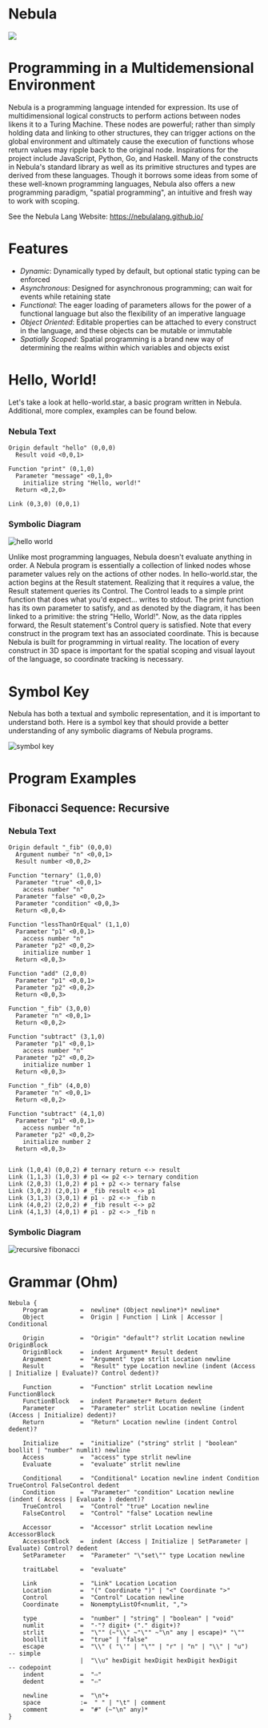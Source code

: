# Nebula
![](/images/logos/Nebula-logo-small.png)

# Programming in a Multidemensional Environment
Nebula is a programming language intended for expression. Its use of multidimensional logical constructs to perform actions between nodes likens it to a Turing Machine. These nodes are powerful; rather than simply holding data and linking to other structures, they can trigger actions on the global environment and ultimately cause the execution of functions whose return values may ripple back to the original node. Inspirations for the project include JavaScript, Python, Go, and Haskell. Many of the constructs in Nebula's standard library as well as its primitive structures and types are derived from these languages. Though it borrows some ideas from some of these well-known programming languages, Nebula also offers a new programming paradigm, "spatial programming", an intuitive and fresh way to work with scoping.

See the Nebula Lang Website: https://nebulalang.github.io/

# Features
- _Dynamic_: Dynamically typed by default, but optional static typing can be enforced
- _Asynchronous_: Designed for asynchronous programming; can wait for events while retaining state
- _Functional_: The eager loading of parameters allows for the power of a functional language but also the flexibility of an imperative language
- _Object Oriented_: Editable properties can be attached to every construct in the language, and these objects can be mutable or immutable
- _Spatially Scoped_: Spatial programming is a brand new way of determining the realms within which variables and objects exist

# Hello, World!
Let's take a look at hello-world.star, a basic program written in Nebula. Additional, more complex, examples can be found below.
### Nebula Text
```
Origin default "hello" (0,0,0)
  Result void <0,0,1>

Function "print" (0,1,0)
  Parameter "message" <0,1,0>
    initialize string "Hello, world!"
  Return <0,2,0>

Link (0,3,0) (0,0,1)
```
### Symbolic Diagram
![hello world](/example-programs/hello_world.png)

Unlike most programming languages, Nebula doesn't evaluate anything in order. A Nebula program is essentially a collection of linked nodes whose parameter values rely on the actions of other nodes. In hello-world.star, the action begins at the Result statement. Realizing that it requires a value, the Result statement queries its Control. The Control leads to a simple print function that does what you'd expect... writes to stdout. The print function has its own parameter to satisfy, and as denoted by the diagram, it has been linked to a primitive: the string "Hello, World!". Now, as the data ripples forward, the Result statement's Control query is satisfied. Note that every construct in the program text has an associated coordinate. This is because Nebula is built for programming in virtual reality. The location of every construct in 3D space is important for the spatial scoping and visual layout of the language, so coordinate tracking is necessary.

# Symbol Key

Nebula has both a textual and symbolic representation, and it is important to understand both. Here is a symbol key that should provide a better understanding of any symbolic diagrams of Nebula programs.

![symbol key](/images/symbol-key.png)

# Program Examples

## Fibonacci Sequence: Recursive
### Nebula Text
```
Origin default "_fib" (0,0,0)
  Argument number "n" <0,0,1>
  Result number <0,0,2>

Function "ternary" (1,0,0)
  Parameter "true" <0,0,1>
    access number "n"
  Parameter "false" <0,0,2>
  Parameter "condition" <0,0,3>
  Return <0,0,4>

Function "lessThanOrEqual" (1,1,0)
  Parameter "p1" <0,0,1>
    access number "n"
  Parameter "p2" <0,0,2>
    initialize number 1
  Return <0,0,3>

Function "add" (2,0,0)
  Parameter "p1" <0,0,1>
  Parameter "p2" <0,0,2>
  Return <0,0,3>

Function "_fib" (3,0,0)
  Parameter "n" <0,0,1>
  Return <0,0,2>

Function "subtract" (3,1,0)
  Parameter "p1" <0,0,1>
    access number "n"
  Parameter "p2" <0,0,2>
    initialize number 1
  Return <0,0,3>

Function "_fib" (4,0,0)
  Parameter "n" <0,0,1>
  Return <0,0,2>

Function "subtract" (4,1,0)
  Parameter "p1" <0,0,1>
    access number "n"
  Parameter "p2" <0,0,2>
    initialize number 2
  Return <0,0,3>


Link (1,0,4) (0,0,2) # ternary return <-> result
Link (1,1,3) (1,0,3) # p1 <= p2 <-> ternary condition
Link (2,0,3) (1,0,2) # p1 + p2 <-> ternary false
Link (3,0,2) (2,0,1) # _fib result <-> p1
Link (3,1,3) (3,0,1) # p1 - p2 <-> _fib n
Link (4,0,2) (2,0,2) # _fib result <-> p2
Link (4,1,3) (4,0,1) # p1 - p2 <-> _fib n
```
### Symbolic Diagram
![recursive fibonacci](/example-programs/recursive_fib.png)

# Grammar (Ohm)
```
Nebula {
    Program         =  newline* (Object newline*)* newline*
    Object          =  Origin | Function | Link | Accessor | Conditional

    Origin          =  "Origin" "default"? strlit Location newline OriginBlock
    OriginBlock     =  indent Argument* Result dedent
    Argument        =  "Argument" type strlit Location newline
    Result          =  "Result" type Location newline (indent (Access | Initialize | Evaluate)? Control dedent)?

    Function        =  "Function" strlit Location newline FunctionBlock
    FunctionBlock   =  indent Parameter* Return dedent
    Parameter       =  "Parameter" strlit Location newline (indent (Access | Initialize) dedent)?
    Return          =  "Return" Location newline (indent Control dedent)?

    Initialize      =  "initialize" ("string" strlit | "boolean" boollit | "number" numlit) newline
    Access          =  "access" type strlit newline
    Evaluate        =  "evaluate" strlit newline

    Conditional     =  "Conditional" Location newline indent Condition TrueControl FalseControl dedent
    Condition       =  "Parameter" "condition" Location newline (indent ( Access | Evaluate ) dedent)?
    TrueControl     =  "Control" "true" Location newline
    FalseControl    =  "Control" "false" Location newline

    Accessor        =  "Accessor" strlit Location newline AccessorBlock
    AccessorBlock   =  indent (Access | Initialize | SetParameter | Evaluate) Control? dedent
    SetParameter    =  "Parameter" "\"set\"" type Location newline

    traitLabel      =  "evaluate"

    Link            =  "Link" Location Location
    Location        =  "(" Coordinate ")" | "<" Coordinate ">"
    Control         =  "Control" Location newline
    Coordinate      =  NonemptyListOf<numlit, ",">

    type            =  "number" | "string" | "boolean" | "void"
    numlit          =  "-"? digit+ ("." digit+)?
    strlit          =  "\"" (~"\\" ~"\"" ~"\n" any | escape)* "\""
    boollit         =  "true" | "false"
    escape          =  "\\" ( "\'" | "\"" | "r" | "n" | "\\" | "u")      -- simple
                    |  "\\u" hexDigit hexDigit hexDigit hexDigit         -- codepoint
    indent          =  "⇨"
    dedent          =  "⇦"

    newline         =  "\n"+
    space           :=  " " | "\t" | comment
    comment         =  "#" (~"\n" any)*
}
```
